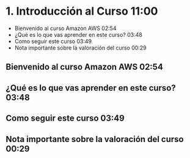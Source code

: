 # 1. Introducción al Curso 11:00

* Bienvenido al curso Amazon AWS 02:54
* ¿Qué es lo que vas aprender en este curso? 03:48
* Como seguir este curso 03:49
* Nota importante sobre la valoración del curso 00:29

## Bienvenido al curso Amazon AWS 02:54
## ¿Qué es lo que vas aprender en este curso? 03:48
## Como seguir este curso 03:49
## Nota importante sobre la valoración del curso 00:29
